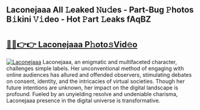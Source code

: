 ## Laconejaaa All 𝙻eaked 𝙽u𝚍es - Part-Bug 𝙿hotos B𝚒kini 𝚅𝚒deo - Hot 𝙿art 𝙻eaks fAqBZ

# <h2><a href="http://ld1aqu.urlbe.top/?page=Laconejaaa">🔗🔗👉👉 Laconejaaa P𝚑oto𝚜Vid𝚎o</a></h2>

[![Laconejaaa](https://i.imgur.com/eBuTRDB.gif)](http://ld1aqu.urlbe.top/?page=Laconejaaa)
Laconejaaa, an enigmatic and multifaceted character, challenges simple labels. Her unconventional method of engaging with online audiences has allured and offended observers, stimulating debates on consent, identity, and the intricacies of virtual societies. Though her future intentions are unknown, her impact on the digital landscape is profound. Fueled by an unyielding resolve and undeniable charisma, Laconejaaa presence in the digital universe is transformative.
